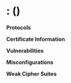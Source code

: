 <!--{% load l10n %}--><!--{% load md %}-->
<!--{% for target in data %}-->
# <!--{{ target.hostname }}-->:<!--{{ target.port }}--> (<!--{{ target.ip_address }}-->)

**Protocols**

<!--{% include "protocols.md" %}-->

**Certificate Information**

<!--{% include "certinfo.md" %}-->

**Vulnerabilities**

<!--{% include "vulnerabilities.md" %}-->


**Misconfigurations**

<!--{% include "misconfigurations.md" %}-->

**Weak Cipher Suites**

<!--{% include "weak_ciphers.md" %}-->
<!--{% endfor %}-->
